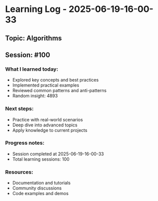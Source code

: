 # Learning Log - 2025-06-19-16-00-33

## Topic: Algorithms
## Session: #100

### What I learned today:
- Explored key concepts and best practices
- Implemented practical examples  
- Reviewed common patterns and anti-patterns
- Random insight: 4893

### Next steps:
- Practice with real-world scenarios
- Deep dive into advanced topics
- Apply knowledge to current projects

### Progress notes:
- Session completed at 2025-06-19-16-00-33
- Total learning sessions: 100

### Resources:
- Documentation and tutorials
- Community discussions
- Code examples and demos
